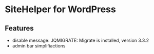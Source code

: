 # SiteHelper for WordPress


## Features
- disable message: JQMIGRATE: Migrate is installed, version 3.3.2
- admin bar simplifiactions

